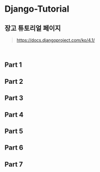 # Django-Tutorial

## 장고 튜토리얼 페이지
> https://docs.djangoproject.com/ko/4.1/
<br />

## Part 1
## Part 2
## Part 3
## Part 4
## Part 5
## Part 6
## Part 7
